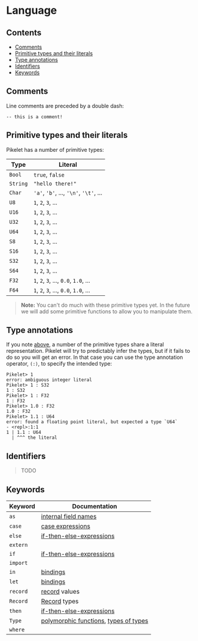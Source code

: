 # Language

## Contents

- [Comments](#comments)
- [Primitive types and their literals](#primitive-types-and-their-literals)
- [Type annotations](#type-annotations)
- [Identifiers](#identifiers)
- [Keywords](#keywords)

## Comments

Line comments are preceded by a double dash:

```pikelet
-- this is a comment!
```

## Primitive types and their literals

Pikelet has a number of primitive types:

| Type     | Literal                                |
|----------|----------------------------------------|
| `Bool`   | `true`, `false`                        |
| `String` | `"hello there!"`                       |
| `Char`   | `'a'`, `'b'`, ..., `'\n'`, `'\t'`, ... |
| `U8`     | `1`, `2`, `3`, ...                     |
| `U16`    | `1`, `2`, `3`, ...                     |
| `U32`    | `1`, `2`, `3`, ...                     |
| `U64`    | `1`, `2`, `3`, ...                     |
| `S8`     | `1`, `2`, `3`, ...                     |
| `S16`    | `1`, `2`, `3`, ...                     |
| `S32`    | `1`, `2`, `3`, ...                     |
| `S64`    | `1`, `2`, `3`, ...                     |
| `F32`    | `1`, `2`, `3`, ..., `0.0`, `1.0`, ...  |
| `F64`    | `1`, `2`, `3`, ..., `0.0`, `1.0`, ...  |

> **Note:** You can't do much with these primitive types yet. In the future we
> will add some primitive functions to allow you to manipulate them.

## Type annotations

If you note [above](#primitive-types-and-their-literals), a number of the
primitive types share a literal representation. Pikelet will try to predictably
infer the types, but if it fails to do so you will get an error. In that case
you can use the type annotation operator, `(:)`, to specify the intended type:

```pikelet-repl
Pikelet> 1
error: ambiguous integer literal
Pikelet> 1 : S32
1 : S32
Pikelet> 1 : F32
1 : F32
Pikelet> 1.0 : F32
1.0 : F32
Pikelet> 1.1 : U64
error: found a floating point literal, but expected a type `U64`
- <repl>:1:1
1 | 1.1 : U64
  | ^^^ the literal
```

## Identifiers

> TODO

## Keywords
| Keyword  | Documentation                             |
|----------|-------------------------------------------|
| `as`     | [internal field names]                    |
| `case`   | [case expressions]                        |
| `else`   | [if-then-else-expressions]                |
| `extern` |                                           |
| `if`     | [if-then-else-expressions]                |
| `import` |                                           |
| `in`     | [bindings]                                |
| `let`    | [bindings]                                |
| `record` | [record] values                           |
| `Record` | [Record] types                            |
| `then`   | [if-then-else-expressions]                |
| `Type`   | [polymorphic functions], [types of types] |
| `where`  |                                           |

[if-then-else-expressions]: conditionals.html#if-then-else-expressions
[case expressions]: conditionals.html#case-expressions
[bindings]: bindings.html
[record]: records.html
[polymorphic functions]: functions.html
[types of types]: universes.html#types-of-types
[internal field names]: records.html#external-vs-internal-field-names
